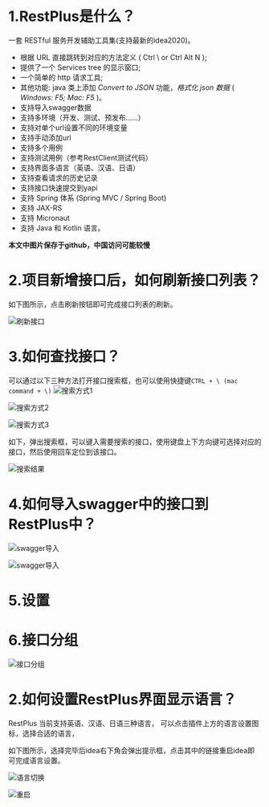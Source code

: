 # 1.RestPlus是什么？
一套 RESTful 服务开发辅助工具集(支持最新的idea2020)。
* 根据 URL 直接跳转到对应的方法定义 ( Ctrl \ or Ctrl Alt N );
* 提供了一个 Services tree 的显示窗口;
* 一个简单的 http 请求工具;
* 其他功能: java 类上添加 <em>Convert to JSON</em> 功能，<em>格式化 json 数据</em> ( <em>Windows: F5; Mac: F5</em> )。
* 支持导入swagger数据
* 支持多环境（开发、测试、预发布......）
* 支持对单个url设置不同的环境变量
* 支持手动添加url
* 支持多个用例
* 支持测试用例（参考RestClient测试代码）
* 支持界面多语言（英语、汉语、日语）
* 支持查看请求的历史记录
* 支持接口快速提交到yapi
* 支持 Spring 体系 (Spring MVC / Spring Boot)
* 支持 JAX-RS
* 支持 Micronaut
* 支持 Java 和 Kotlin 语言。

**本文中图片保存于github，中国访问可能较慢**


# 2.项目新增接口后，如何刷新接口列表？
如下图所示，点击刷新按钮即可完成接口列表的刷新。


![刷新接口](https://gitee.com/aloxc/restplushelp/raw/master/help/zh-images/刷新接口.png) 

# 3.如何查找接口？
可以通过以下三种方法打开接口搜索框，也可以使用快捷键```CTRL + \ (mac command + \)```
![搜索方式1](https://gitee.com/aloxc/restplushelp/raw/master/help/zh-images/搜索1.png)


![搜索方式2](https://gitee.com/aloxc/restplushelp/raw/master/help/zh-images/搜索2.png) 


 ![搜索方式3](https://gitee.com/aloxc/restplushelp/raw/master/help/zh-images/搜索3.png)

如下，弹出搜索框，可以键入需要搜索的接口，使用键盘上下方向键可选择对应的接口，然后使用回车定位到该接口。

 ![搜索结果](https://gitee.com/aloxc/restplushelp/raw/master/help/zh-images/搜索结果.png)

# 4.如何导入swagger中的接口到RestPlus中？

 ![swagger导入](https://gitee.com/aloxc/restplushelp/raw/master/help/zh-images/swagger.png)



 ![swagger导入](https://gitee.com/aloxc/restplushelp/raw/master/help/zh-images/swagger1.png)

# 5.设置



# 6.接口分组

 ![接口分组](https://gitee.com/aloxc/restplushelp/raw/master/help/zh-images/分组方式.png) 



# 2.如何设置RestPlus界面显示语言？

RestPlus 当前支持英语、汉语、日语三种语言， 可以点击插件上方的语言设置图标，选择合适的语言，

如下图所示，选择完毕后idea右下角会弹出提示框，点击其中的链接重启idea即可完成语言设置。


 ![语言切换](https://gitee.com/aloxc/restplushelp/raw/master/help/zh-images/语言设置.png)

 ![重启](https://gitee.com/aloxc/restplushelp/raw/master/help/zh-images/重启.png)
